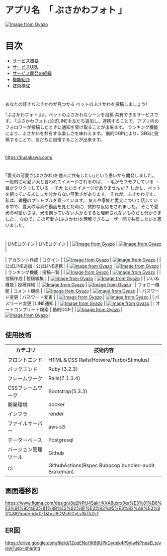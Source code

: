 # アプリ名　｢ ぶさかわフォト ｣
[![Image from Gyazo](https://i.gyazo.com/f1b08dfc7f6c9886522b0d1eb9a789fa.png)](https://gyazo.com/f1b08dfc7f6c9886522b0d1eb9a789fa)

# 目次
- [サービス概要](#-サービス概要)
- [サービスURL](#-サービスURL)
- [サービス開発の経緯](#-サービス開発の経緯)
- [機能紹介](#-機能紹介)
- [技術構成](#-技術構成)

# <a id="サービス概要"></a>
あなたの好きなぶさかわが見つかる ペットのぶさかわを投稿しましょう!

｢ぶさかわフォト｣は、ペットのぶさかわなシーンを投稿 共有できるサービスです。
｢ぶさかわフォト｣公式LINEを友だち追加し、連携することで、アプリ内のフォロワーが投稿したときに通知を受け取ることが出来ます。
ランキング機能により、ぶさかわを共有する楽しさを味わえます。
動的OGPにより、SNSに投稿することで、友だちに自慢することが出来ます。

# <a id="サービスURL"></a>
https://busakawa.com/

# <a id="サービス開発の経緯"></a>
｢愛犬の可愛さ(ぶさかわ)を他人に共有したい｣という思いから開発しました。
一般的に可愛い犬と言われてイメージされるのは、
・毛がモフモフしている
・目がクリクリしている
・子犬
というイメージがありませんか？
しかし、ペットを飼っている人にしか分からない可愛さがあります。
それが、ぶさかわです。
私は、雑種のプットブルを買っています。
友人や家族と愛犬について話している中で、愛犬の写真や動画を見せた時に、微妙な反応をされました。
そこで愛犬の可愛いさは、犬を飼っていない人からすると理解されないものだと分かりました。
なので、この可愛さ(ぶさかわ)を理解できるユーザー間で共有したいと思いました。

# <a id="機能紹介"></a>

| LINEログイン | LINEログイン |
| [![Image from Gyazo](https://i.gyazo.com/a26158ae024b9c3000685eae91f142a4.png)](https://gyazo.com/a26158ae024b9c3000685eae91f142a4) | [![Image from Gyazo](https://i.gyazo.com/cbaf019065448d749f82f0e989a5af71.png)](https://gyazo.com/cbaf019065448d749f82f0e989a5af71) |

| アカウント作成 | ログイン |
| [![Image from Gyazo](https://i.gyazo.com/420da754c919cebec6c5cd27ab249092.png)](https://gyazo.com/420da754c919cebec6c5cd27ab249092) | [![Image from Gyazo](https://i.gyazo.com/32b2832eaddae5a0fcea04afc4a56cf7.png)](https://gyazo.com/32b2832eaddae5a0fcea04afc4a56cf7) |
| 公式LINE追加 | 公式LINE連携 |
| [![Image from Gyazo](https://i.gyazo.com/4cee8c806db95a137a83ade401de7d5a.png)](https://gyazo.com/4cee8c806db95a137a83ade401de7d5a) | [![Image from Gyazo](https://i.gyazo.com/4cc37240706d6012e1a33a94ef7ebc21.png)](https://gyazo.com/4cc37240706d6012e1a33a94ef7ebc21) |
| ランキング機能 | 投稿一覧 |
| [![Image from Gyazo](https://i.gyazo.com/af5dc77975099fdb72244fe5825de13b.gif)](https://gyazo.com/af5dc77975099fdb72244fe5825de13b) | [![Image from Gyazo](https://i.gyazo.com/1985b8556bccb284117742e3f5a79683.gif)](https://gyazo.com/1985b8556bccb284117742e3f5a79683) |
| 投稿作成 | 投稿編集 |
| [![Image from Gyazo](https://i.gyazo.com/649f88d96e3d91dc34e007ed06ba8827.gif)](https://gyazo.com/649f88d96e3d91dc34e007ed06ba8827) | [![Image from Gyazo](https://i.gyazo.com/de6f5b1b29c2a5a3a0a560c862b09947.gif)](https://gyazo.com/de6f5b1b29c2a5a3a0a560c862b09947) |
| いいね機能 | 投稿詳細 |
| [![Image from Gyazo](https://i.gyazo.com/284a81e558133ce663cd4a1f2ab5829a.gif)](https://gyazo.com/284a81e558133ce663cd4a1f2ab5829a) | [![Image from Gyazo](https://i.gyazo.com/be04fdfd2f6e9a002cdfda31b89ee758.png)](https://gyazo.com/be04fdfd2f6e9a002cdfda31b89ee758) |
| フォロー機能 | コメント機能 |
| [![Image from Gyazo](https://i.gyazo.com/b477c69656f22dbfd1b97c91342a1f08.gif)](https://gyazo.com/b477c69656f22dbfd1b97c91342a1f08) | [![Image from Gyazo](https://i.gyazo.com/ff624c0960d20c1c9dbd8c8f8164f3ca.gif)](https://gyazo.com/ff624c0960d20c1c9dbd8c8f8164f3ca) |
| パスワード変更 | パスワード変更 |
| [![Image from Gyazo](https://i.gyazo.com/97f1f57f576a420ae25ea08a82cc6859.gif)](https://gyazo.com/97f1f57f576a420ae25ea08a82cc6859) | [![Image from Gyazo](https://i.gyazo.com/b6d93a29c8fbc5eabf112d9bad0046ec.png)](https://gyazo.com/b6d93a29c8fbc5eabf112d9bad0046ec) |
| パスワード変更 | LINE通知 |
| [![Image from Gyazo](https://i.gyazo.com/77f9a331cb5aa2e11b929b2254a19445.png)](https://gyazo.com/77f9a331cb5aa2e11b929b2254a19445) | [![Image from Gyazo](https://i.gyazo.com/4d19b153c913a42f0e246d9388a8b49d.png)](https://gyazo.com/4d19b153c913a42f0e246d9388a8b49d) |
| オートコンプリート検索 | 動的OGP |
| [![Image from Gyazo](https://i.gyazo.com/06efd0d906eee5309f42f8f67e9443b2.gif)](https://gyazo.com/06efd0d906eee5309f42f8f67e9443b2) | [![Image from Gyazo](https://i.gyazo.com/231b6c23653cfea791ea104bbc6256e1.png)](https://gyazo.com/231b6c23653cfea791ea104bbc6256e1) |

# <a id="技術構成"></a>
## 使用技術
| カテゴリ | 技術内容 |
| ---- | ---- |
| フロントエンド | HTML＆CSS Rails(Hotwire/Turbo/Stimulus) |
| バックエンド | Ruby (3.2.3) |
| フレームワーク | Rails(7.1.3.4) |
| CSSフレームワーク | Bootstrap(5.3.3) |
| 開発環境 | docker |
| インフラ | render |
| ファイルサーバー | aws s3 |
| データーベース | Postgresql |
| バージョン管理ツール | Github |
| CI | GithubActions(Rspec Rubocop bundler-audit Brakeman) |

## 画面遷移図
https://www.figma.com/design/8q2NPfJ4SakHKXA8uxrx0q/%E3%81%B6%E3%81%95%E3%81%8B%E3%82%8F%E3%83%95%E3%82%A9%E3%83%88?node-id=0-1&t=U9DMsFICyLv3kTkD-1

## ER図
https://drive.google.com/file/d/1ZuqENoHK86UPkDyqek4P9yIwNPneaELs/view?usp=sharing
